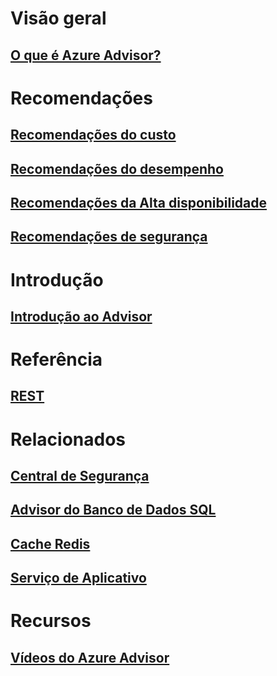 # Visão geral
## [O que é Azure Advisor?](advisor-overview.md)

# Recomendações
## [Recomendações do custo](advisor-cost-recommendations.md)
## [Recomendações do desempenho](advisor-performance-recommendations.md)
## [Recomendações da Alta disponibilidade](advisor-high-availability-recommendations.md)
## [Recomendações de segurança](advisor-security-recommendations.md)

# Introdução
## [Introdução ao Advisor](advisor-get-started.md)

# Referência
## [REST](https://docs.microsoft.com/rest/api/advisor)

# Relacionados
## [Central de Segurança](https://azure.microsoft.com/services/security-center/)
## [Advisor do Banco de Dados SQL](https://azure.microsoft.com/documentation/articles/sql-database-advisor/)
## [Cache Redis](https://azure.microsoft.com/documentation/articles/cache-configure/#redis-cache-advisor)
## [Serviço de Aplicativo](https://azure.microsoft.com/documentation/articles/app-service-best-practices/)

# Recursos
## [Vídeos do Azure Advisor](https://azure.microsoft.com/en-us/resources/videos/index/?services=advisor)
